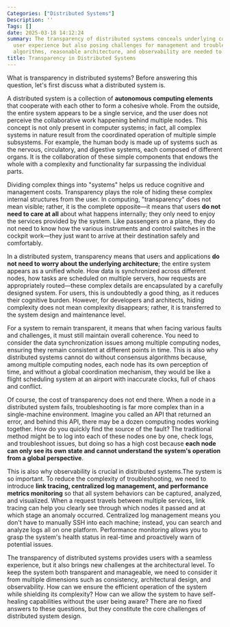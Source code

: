 ```yaml
---
Categories: ["Distributed Systems"]
Description: ''
Tags: []
date: 2025-03-18 14:12:24
summary: The transparency of distributed systems conceals underlying complexity, enhancing
  user experience but also posing challenges for management and troubleshooting. Consistency
  algorithms, reasonable architecture, and observability are needed to optimize them.
title: Transparency in Distributed Systems
---
```


What is transparency in distributed systems? Before answering this question, let's first discuss what a distributed system is.

A distributed system is a collection of **autonomous computing elements** that cooperate with each other to form a cohesive whole. From the outside, the entire system appears to be a single service, and the user does not perceive the collaborative work happening behind multiple nodes. This concept is not only present in computer systems; in fact, all complex systems in nature result from the coordinated operation of multiple simple subsystems. For example, the human body is made up of systems such as the nervous, circulatory, and digestive systems, each composed of different organs. It is the collaboration of these simple components that endows the whole with a complexity and functionality far surpassing the individual parts.

Dividing complex things into "systems" helps us reduce cognitive and management costs. Transparency plays the role of hiding these complex internal structures from the user. In computing, "transparency" does not mean visible; rather, it is the complete opposite—it means that users **do not need to care at all** about what happens internally; they only need to enjoy the services provided by the system. Like passengers on a plane, they do not need to know how the various instruments and control switches in the cockpit work—they just want to arrive at their destination safely and comfortably.

In a distributed system, transparency means that users and applications **do not need to worry about the underlying architecture**; the entire system appears as a unified whole. How data is synchronized across different nodes, how tasks are scheduled on multiple servers, how requests are appropriately routed—these complex details are encapsulated by a carefully designed system. For users, this is undoubtedly a good thing, as it reduces their cognitive burden. However, for developers and architects, hiding complexity does not mean complexity disappears; rather, it is transferred to the system design and maintenance level.

For a system to remain transparent, it means that when facing various faults and challenges, it must still maintain overall coherence. You need to consider the data synchronization issues among multiple computing nodes, ensuring they remain consistent at different points in time. This is also why distributed systems cannot do without consensus algorithms because, among multiple computing nodes, each node has its own perception of time, and without a global coordination mechanism, they would be like a flight scheduling system at an airport with inaccurate clocks, full of chaos and conflict.

Of course, the cost of transparency does not end there. When a node in a distributed system fails, troubleshooting is far more complex than in a single-machine environment. Imagine you called an API that returned an error, and behind this API, there may be a dozen computing nodes working together. How do you quickly find the source of the fault? The traditional method might be to log into each of these nodes one by one, check logs, and troubleshoot issues, but doing so has a high cost because **each node can only see its own state and cannot understand the system's operation from a global perspective**.

This is also why observability is crucial in distributed systems.The system is so important. To reduce the complexity of troubleshooting, we need to introduce **link tracing, centralized log management, and performance metrics monitoring** so that all system behaviors can be captured, analyzed, and visualized. When a request travels between multiple services, link tracing can help you clearly see through which nodes it passed and at which stage an anomaly occurred. Centralized log management means you don't have to manually SSH into each machine; instead, you can search and analyze logs all on one platform. Performance monitoring allows you to grasp the system's health status in real-time and proactively warn of potential issues.

The transparency of distributed systems provides users with a seamless experience, but it also brings new challenges at the architectural level. To keep the system both transparent and manageable, we need to consider it from multiple dimensions such as consistency, architectural design, and observability. How can we ensure the efficient operation of the system while shielding its complexity? How can we allow the system to have self-healing capabilities without the user being aware? There are no fixed answers to these questions, but they constitute the core challenges of distributed system design.